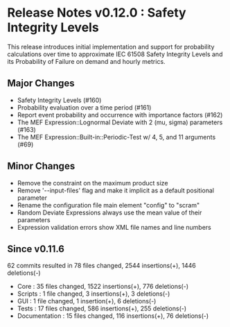 # Release Notes v0.12.0 : Safety Integrity Levels

This release introduces
initial implementation and support for probability calculations over time
to approximate IEC 61508 Safety Integrity Levels
and its Probability of Failure on demand and hourly metrics.


## Major Changes

- Safety Integrity Levels (#160)
- Probability evaluation over a time period (#161)
- Report event probability and occurrence with importance factors (#162)
- The MEF Expression::Lognormal Deviate with 2 (mu, sigma) parameters (#163)
- The MEF Expression::Built-in::Periodic-Test w/ 4, 5, and 11 arguments (#69)


## Minor Changes

- Remove the constraint on the maximum product size
- Remove '--input-files' flag and make it implicit as a default positional parameter
- Rename the configuration file main element "config" to "scram"
- Random Deviate Expressions always use the mean value of their parameters
- Expression validation errors show XML file names and line numbers


## Since v0.11.6

62 commits resulted in 78 files changed, 2544 insertions(+), 1446 deletions(-)

- Core : 35 files changed, 1522 insertions(+), 776 deletions(-)
- Scripts : 1 file changed, 3 insertions(+), 3 deletions(-)
- GUI : 1 file changed, 1 insertion(+), 6 deletions(-)
- Tests : 17 files changed, 586 insertions(+), 255 deletions(-)
- Documentation : 15 files changed, 116 insertions(+), 76 deletions(-)
